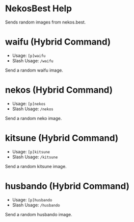 # NekosBest Help

Sends random images from nekos.best.

# waifu (Hybrid Command)
 - Usage: `[p]waifu`
 - Slash Usage: `/waifu`

Send a random waifu image.

# nekos (Hybrid Command)
 - Usage: `[p]nekos`
 - Slash Usage: `/nekos`

Send a random neko image.

# kitsune (Hybrid Command)
 - Usage: `[p]kitsune`
 - Slash Usage: `/kitsune`

Send a random kitsune image.

# husbando (Hybrid Command)
 - Usage: `[p]husbando`
 - Slash Usage: `/husbando`

Send a random husbando image.

